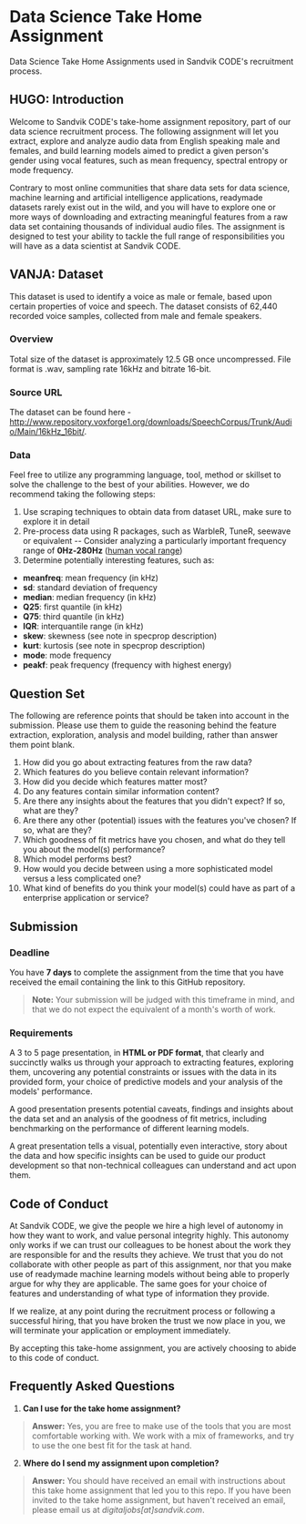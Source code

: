 # Data Science Take Home Assignment
Data Science Take Home Assignments used in Sandvik CODE's recruitment process.

## HUGO: Introduction

Welcome to Sandvik CODE's take-home assignment repository, part of our data science recruitment process. The following assignment will let you extract, explore and analyze audio data from English speaking male and females, and build learning models aimed to predict a given person's gender using vocal features, such as mean frequency, spectral entropy or mode frequency.

Contrary to most online communities that share data sets for data science, machine learning and artificial intelligence applications, readymade datasets rarely exist out in the wild, and you will have to explore one or more ways of downloading and extracting meaningful features from a raw data set containing thousands of individual audio files. The assignment is designed to test your ability to tackle the full range of responsibilities you will have as a data scientist at Sandvik CODE.

## VANJA: Dataset

This dataset is used to identify a voice as male or female, based upon certain properties of voice and speech. The dataset consists of 62,440 recorded voice samples, collected from male and female speakers. 

### Overview
Total size of the dataset is approximately 12.5 GB once uncompressed. File format is .wav, sampling rate 16kHz and bitrate 16-bit.

### Source URL
The dataset can be found here - http://www.repository.voxforge1.org/downloads/SpeechCorpus/Trunk/Audio/Main/16kHz_16bit/.

### Data
Feel free to utilize any programming language, tool, method or skillset to solve the challenge to the best of your abilities. However, we do recommend taking the following steps:
1. Use scraping techniques to obtain data from dataset URL, make sure to explore it in detail 
2. Pre-process data using R packages, such as WarbleR, TuneR, seewave or equivalent
-- Consider analyzing a particularly important frequency range of **0Hz-280Hz** ([human vocal range][1])
3. Determine potentially interesting features, such as:
  - **meanfreq**: mean frequency (in kHz)
  - **sd**: standard deviation of frequency
  - **median**: median frequency (in kHz)
  - **Q25**: first quantile (in kHz)
  - **Q75**: third quantile (in kHz)
  - **IQR**: interquantile range (in kHz)
  - **skew**: skewness (see note in specprop description)
  - **kurt**: kurtosis (see note in specprop description)
  - **mode**: mode frequency
  - **peakf**: peak frequency (frequency with highest energy)

  [1]: https://en.wikipedia.org/wiki/Voice_frequency#Fundamental_frequency


## Question Set

The following are reference points that should be taken into account in the submission. Please use them to guide the reasoning behind the feature extraction, exploration, analysis and model building, rather than answer them point blank.

1. How did you go about extracting features from the raw data?
2. Which features do you believe contain relevant information?
  1. How did you decide which features matter most?
  2. Do any features contain similar information content?
  3. Are there any insights about the features that you didn't expect? If so, what are they?
  4. Are there any other (potential) issues with the features you've chosen? If so, what are they?
3. Which goodness of fit metrics have you chosen, and what do they tell you about the model(s) performance?
  1. Which model performs best?
  2. How would you decide between using a more sophisticated model versus a less complicated one?
4. What kind of benefits do you think your model(s) could have as part of a enterprise application or service?

## Submission

### Deadline

You have **7 days** to complete the assignment from the time that you have received the email containing the link to this GitHub repository.

> **Note:** Your submission will be judged with this timeframe in mind, and that we do not expect the equivalent of a month's worth of work.

### Requirements

A 3 to 5 page presentation, in **HTML or PDF format**, that clearly and succinctly walks us through your approach to extracting features, exploring them, uncovering any potential constraints or issues with the data in its provided form, your choice of predictive models and your analysis of the models' performance.

A good presentation presents potential caveats, findings and insights about the data set and an analysis of the goodness of fit metrics, including benchmarking on the performance of different learning models.

A great presentation tells a visual, potentially even interactive, story about the data and how specific insights can be used to guide our product development so that non-technical colleagues can understand and act upon them.

## Code of Conduct

At Sandvik CODE, we give the people we hire a high level of autonomy in how they want to work, and value personal integrity highly. This autonomy only works if we can trust our colleagues to be honest about the work they are responsible for and the results they achieve. We trust that you do not collaborate with other people as part of this assignment, nor that you make use of readymade machine learning models without being able to properly argue for why they are applicable. The same goes for your choice of features and understanding of what type of information they provide.

If we realize, at any point during the recruitment process or following a successful hiring, that you have broken the trust we now place in you, we will terminate your application or employment immediately.

By accepting this take-home assignment, you are actively choosing to abide to this code of conduct.

## Frequently Asked Questions

1. **Can I use <Insert SDK or Framework here> for the take home assignment?**
  > **Answer:** Yes, you are free to make use of the tools that you are most comfortable working with. We work with a mix of frameworks, and try to use the one best fit for the task at hand.
2. **Where do I send my assignment upon completion?**
  > **Answer:** You should have received an email with instructions about this take home assignment that led you to this repo. If you have been invited to the take home assignment, but haven't received an email, please email us at *digitaljobs[at]sandvik.com*.
